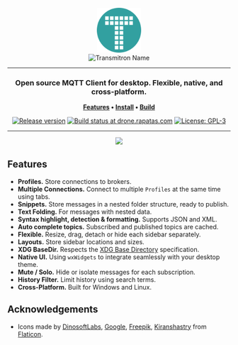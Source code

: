 <p align="center">
    <img
        width="20%"
		alt="Transmitron Name"
		src="./resources/desktop/transmitron.svg">
    <br>
    <img
        width="60%"
		alt="Transmitron Name"
		src="https://i.imgur.com/ur5ftjH.png">
</p>
<hr>
<h3 align="center">
    Open source MQTT Client for desktop. Flexible, native, and cross-platform.
</h3>
<p align="center">
	<strong>
		<a href="#features">Features</a>
		•
		<a href="https://github.com/Rapatas/transmitron/releases/latest">Install</a>
		•
		<a href="./docs/build.md">Build</a>
	</strong>
</p>
<p align="center">
	<a
        href="https://github.com/Rapatas/transmitron/releases"><img
            alt="Release version"
            src="https://img.shields.io/github/v/release/Rapatas/transmitron?logo=github&style=for-the-badge"
        ></a>
	<a
        href="https://drone.rapatas.com/Rapatas/transmitron/"><img
            alt="Build status at drone.rapatas.com"
            src="https://img.shields.io/drone/build/Rapatas/transmitron/develop?logo=drone&server=https%3A%2F%2Fdrone.rapatas.com&style=for-the-badge"
        ></a>
	<a
        href="https://github.com/Rapatas/transmitron/blob/develop/LICENSE.txt"><img
		    alt="License: GPL-3"
            src="https://img.shields.io/github/license/Rapatas/transmitron?style=for-the-badge"
        ></a>
</p>
<hr>
<p align="center">
	<img src="https://i.imgur.com/JUEBvBS.png">
</p>


## Features

- **Profiles.** Store connections to brokers.
- **Multiple Connections.** Connect to multiple `Profiles` at the same time using tabs.
- **Snippets.** Store messages in a nested folder structure, ready to publish.
- **Text Folding.** For messages with nested data.
- **Syntax highlight, detection & formatting.** Supports JSON and XML.
- **Auto complete topics.** Subscribed and published topics are cached.
- **Flexible.** Resize, drag, detach or hide each sidebar separately.
- **Layouts.** Store sidebar locations and sizes.
- **XDG BaseDir.** Respects the [XDG Base Directory](https://specifications.freedesktop.org/basedir-spec/basedir-spec-latest.html) specification.
- **Native UI.** Using `wxWidgets` to integrate seamlessly with your desktop theme.
- **Mute / Solo.** Hide or isolate messages for each subscription.
- **History Filter.** Limit history using search terms.
- **Cross-Platform.** Built for Windows and Linux.

## Acknowledgements

- Icons made by [DinosoftLabs](https://www.flaticon.com/authors/DinosoftLabs), [Google](https://www.flaticon.com/authors/google), [Freepik](https://www.freepik.com), [Kiranshastry](https://www.flaticon.com/authors/kiranshastry) from [Flaticon](https://www.flaticon.com/).
